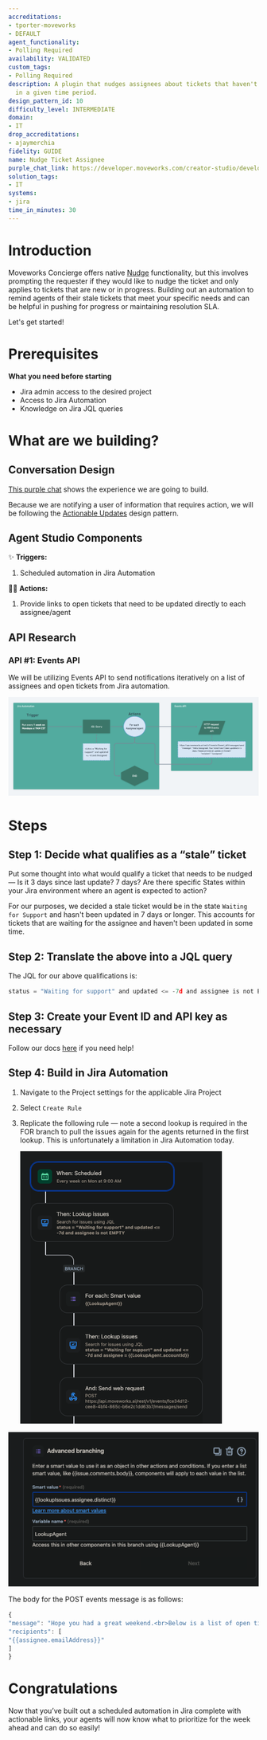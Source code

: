 ```yaml
---
accreditations:
- tporter-moveworks
- DEFAULT
agent_functionality:
- Polling Required
availability: VALIDATED
custom_tags:
- Polling Required
description: A plugin that nudges assignees about tickets that haven't been updated
  in a given time period.
design_pattern_id: 10
difficulty_level: INTERMEDIATE
domain:
- IT
drop_accreditations:
- ajaymerchia
fidelity: GUIDE
name: Nudge Ticket Assignee
purple_chat_link: https://developer.moveworks.com/creator-studio/developer-tools/purple-chat/?conversation=%7B%22startTimestamp%22%3A%2211%3A43+AM%22%2C%22messages%22%3A%5B%7B%22role%22%3A%22assistant%22%2C%22parts%22%3A%5B%7B%22richText%22%3A%22%3Cp%3EHello+Tyler%21%3Cbr%3EHope+you+had+a+great+weekend.%3Cbr%3E%3Cbr%3EBelow+is+a+list+of+open+tickets+that+haven%27t+received+an+update+in+a+week+or+longer.+Please+prioritize+updating+these+tickets%2C+especially+if+they+are+customer+facing.%3Cbr%3E%3Cbr%3E*+%3Ca+href%3D%5C%22https%3A%2F%2Fgoogle.com%5C%22%3EIT-12345%3C%2Fa%3E+%7C+I+need+access+to+Zoom%3Cbr%3E*+%3Ca+href%3D%5C%22https%3A%2F%2Fgoogle.com%5C%22%3EIT-32352%3C%2Fa%3E+%7C+My+keyboard+isn%27t+working%3Cbr%3E*+%3Ca+href%3D%5C%22https%3A%2F%2Fgoogle.com%5C%22%3EIT-43256%3C%2Fa%3E+%7C+VPN+keeps+disconnecting+from+my+preferred+portal%3Cbr%3E%3Cbr%3EThank+you%21%3C%2Fp%3E%22%7D%5D%7D%5D%7D
solution_tags:
- IT
systems:
- jira
time_in_minutes: 30
---
```


# Introduction

Moveworks Concierge offers native [Nudge](https://help.moveworks.com/docs/concierge#ticket-nudge) functionality, but this involves prompting the requester if they would like to nudge the ticket and only applies to tickets that are new or in progress. Building out an automation to remind agents of their stale tickets that meet your specific needs and can be helpful in pushing for progress or maintaining resolution SLA.

Let's get started!

# Prerequisites

**What you need before starting**

- Jira admin access to the desired project
- Access to Jira Automation
- Knowledge on Jira JQL queries

# What are we building?

## Conversation Design

[This purple chat](https://developer.moveworks.com/creator-studio/developer-tools/purple-chat-builder/?workspace=%7B%22title%22%3A%22My+Workspace%22%2C%22botSettings%22%3A%7B%7D%2C%22mocks%22%3A%5B%7B%22id%22%3A2208%2C%22title%22%3A%22Mock+1%22%2C%22transcript%22%3A%7B%22settings%22%3A%7B%22colorStyle%22%3A%22LIGHT%22%2C%22startTime%22%3A%2211%3A43+AM%22%2C%22defaultPerson%22%3A%22GENERIC%22%2C%22editable%22%3Atrue%7D%2C%22messages%22%3A%5B%7B%22from%22%3A%22BOT%22%2C%22text%22%3A%22%3Cp%3EHello+Tyler%21%3Cbr%3EHope+you+had+a+great+weekend.%3Cbr%3E%3Cbr%3EBelow+is+a+list+of+open+tickets+that+haven%27t+received+an+update+in+a+week+or+longer.+Please+prioritize+updating+these+tickets%2C+especially+if+they+are+customer+facing.%3Cbr%3E%3Cbr%3E*+%3Ca+href%3D%5C%22https%3A%2F%2Fgoogle.com%5C%22%3EIT-12345%3C%2Fa%3E+%7C+I+need+access+to+Zoom%3Cbr%3E*+%3Ca+href%3D%5C%22https%3A%2F%2Fgoogle.com%5C%22%3EIT-32352%3C%2Fa%3E+%7C+My+keyboard+isn%27t+working%3Cbr%3E*+%3Ca+href%3D%5C%22https%3A%2F%2Fgoogle.com%5C%22%3EIT-43256%3C%2Fa%3E+%7C+VPN+keeps+disconnecting+from+my+preferred+portal%3Cbr%3E%3Cbr%3EThank+you%21%3C%2Fp%3E%22%7D%5D%7D%7D%5D%7D) shows the experience we are going to build.

Because we are notifying a user of information that requires action, we will be following the [Actionable Updates](https://developer.moveworks.com/creator-studio/design-patterns/dp-10) design pattern.

## Agent Studio Components

✨ **Triggers:**

1. Scheduled automation in Jira Automation

🏃‍♂️ **Actions:**

1. Provide links to open tickets that need to be updated directly to each assignee/agent

## API Research

### API #1: Events API

We will be utilizing Events API to send notifications iteratively on a list of assignees and open tickets from Jira automation.

![Screenshot 2024-06-14 at 1.49.55 PM.png](Use%20Case%20Tutorial%20Jira%20Agent%20Nudge%2066648eda57984e2cb7a82f66c4ce19fd/Screenshot_2024-06-14_at_1.49.55_PM.png)

# Steps

## Step 1: Decide what qualifies as a “stale” ticket

Put some thought into what would qualify a ticket that needs to be nudged — Is it 3 days since last update? 7 days? Are there specific States within your Jira environment where an agent is expected to action?

For our purposes, we decided a stale ticket would be in the state `Waiting for Support` and hasn't been updated in 7 days or longer. This accounts for tickets that are waiting for the assignee and haven't been updated in some time.

## Step 2: Translate the above into a JQL query

The JQL for our above qualifications is:

```jsx
status = "Waiting for support" and updated <= -7d and assignee is not EMPTY
```

## Step 3: Create your Event ID and API key as necessary

Follow our docs [here](https://developer.moveworks.com/creator-studio/quickstart/events/) if you need help!

## Step 4: Build in Jira Automation

1. Navigate to the Project settings for the applicable Jira Project
2. Select `Create Rule`

1. Replicate the following rule — note a second lookup is required in the FOR branch to pull the issues again for the agents returned in the first lookup. This is unfortunately a limitation in Jira Automation today.

    ![Screenshot 2024-06-14 at 2.08.36 PM.png](Use%20Case%20Tutorial%20Jira%20Agent%20Nudge%2066648eda57984e2cb7a82f66c4ce19fd/Screenshot_2024-06-14_at_2.08.36_PM.png)

![Screenshot 2024-06-14 at 2.09.57 PM.png](Use%20Case%20Tutorial%20Jira%20Agent%20Nudge%2066648eda57984e2cb7a82f66c4ce19fd/Screenshot_2024-06-14_at_2.09.57_PM.png)

The body for the POST events message is as follows:

```jsx
{
"message": "Hope you had a great weekend.<br>Below is a list of open tickets that haven't received an update in a week or longer. Please prioritize updating these tickets, especially if they are customer facing.<br><br>{{#lookupIssues}}<br><ul><li>Issue Key: <a href=\"{{url}}/\">{{key}}</a><br></li><li>Summary: {{Summary}}</li><br><li>Assignee: {{assignee.emailAddress}}</li></ul><br>{{/}}",
"recipients": [
"{{assignee.emailAddress}}"
]
}
```

# Congratulations

Now that you’ve built out a scheduled automation in Jira complete with actionable links, your agents will now know what to prioritize for the week ahead and can do so easily!
